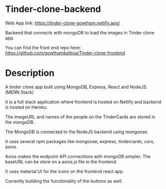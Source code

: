 # Tinder-clone-backend
Web App link: https://tinder-clone-gowtham.netlify.app/

Backend that connects with mongoDB to load the images in Tinder clone app.

You can find the front end repo here: https://github.com/gowthambalboa/Tinder-clone-frontend

# Description

A tinder clone app built using MongoDB, Express, React and NodeJS. (MERN Stack)

It is a full stack application where frontend is hosted on Netlify and backend is hosted on Heroku.

The imageURL and names of the people on the TinderCards are stored in the mongoDB. 

The MongoDB is connected to the NodeJS backend using mongoose. 

It uses several npm packages like mongoose, express, tindercards, cors, axios.

Axios makes the endpoint API connections with mongoDB simpler. The baseURL can be store on a axios.js file in the frontend.

It uses material UI for the icons on the frontend react app. 

Currently building the functionality of the buttons as well.
